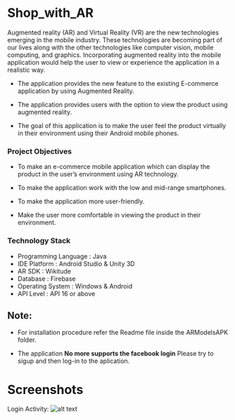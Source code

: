 # Shop_with_AR

Augmented reality (AR) and Virtual Reality (VR) are the new technologies emerging in
the mobile industry. These technologies are becoming part of our lives along with the other
technologies like computer vision, mobile computing, and graphics. Incorporating augmented
reality into the mobile application would help the user to view or experience the application in a
realistic way.


+ The application provides the new feature to the existing E-commerce application by using Augmented Reality.

+ The application provides users with the option to view the product using augmented reality. 

+ The goal of this application is to make the user feel the product virtually in
their environment using their Android mobile phones.


### Project Objectives
+ To make an e-commerce mobile application which can display the product in the user’s
environment using AR technology.

+ To make the application work with the low and mid-range smartphones.

+ To make the application more user-friendly.

+ Make the user more comfortable in viewing the product in their environment.

### Technology Stack

* Programming Language : Java
* IDE Platform : Android Studio & Unity 3D
* AR SDK : Wikitude
* Database : Firebase
* Operating System : Windows & Android
* API Level : API 16 or above

## Note: 
* For installation procedure refer the Readme file inside the ARModelsAPK folder.

* The application **No more supports the facebook login** Please try to sigup and then log-in to the aplication.

# Screenshots

Login Activity:
![alt text](https://github.com/s0ulraz3r/Shop_with_AR/tree/master/screenshots/login.jpg "Login Activity")

